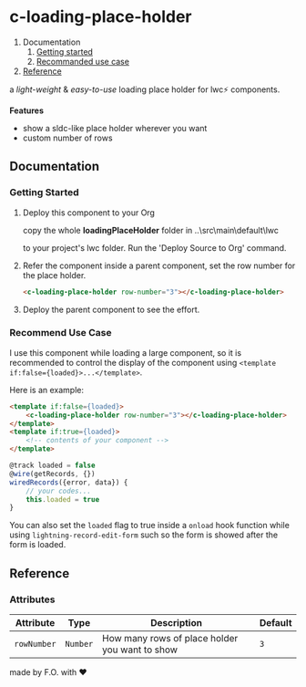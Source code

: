 # c-loading-place-holder
1. Documentation
   1. [Getting started](https://github.com/Lanjidechao/sfdc-ui-placeholder-lwc#getting-started)
   2. [Recommanded use case](https://github.com/Lanjidechao/sfdc-ui-placeholder-lwc#use-case)
2. [Reference](https://github.com/Lanjidechao/sfdc-ui-placeholder-lwc#reference)

a *light-weight* & *easy-to-use* loading place holder for lwc:zap: components​​.

**Features**

- show a sldc-like place holder wherever you want
- custom number of rows

## Documentation

### <span id="getting-started">Getting Started</span>

1. Deploy this component to your Org

   copy the whole **loadingPlaceHolder** folder in ..\src\main\default\lwc

   to your project's lwc folder. Run the 'Deploy Source to Org' command.
   
2. Refer the component inside a parent component, set the row number for the place holder.

   ```html
   <c-loading-place-holder row-number="3"></c-loading-place-holder>
   ```
   
3. Deploy the parent component to see the effort.



### <span id="use-case">Recommend Use Case</span>

I use this component while loading a large component, so it is recommended to control the display of the component using ```<template if:false={loaded}>...</template>```.

Here is an example:

```html
<template if:false={loaded}>
    <c-loading-place-holder row-number="3"></c-loading-place-holder>
</template>
<template if:true={loaded}>
	<!-- contents of your component -->
</template>
```

```js
@track loaded = false
@wire(getRecords, {})
wiredRecords({error, data}) {
	// your codes...
	this.loaded = true
}
```

You can also set the `loaded` flag to true inside a ```onload``` hook function while using ```lightning-record-edit-form``` such so the form is showed after the form is loaded.

## <span id="reference">Reference</span>

### Attributes

| Attribute   | Type     | Description                                    | Default |
| ----------- | -------- | ---------------------------------------------- | ------- |
| `rowNumber` | `Number` | How many rows of place holder you want to show | `3`     |

made by F.O. with :heart: